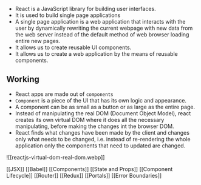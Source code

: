 - React is a JavaScript library for building user interfaces.
- It is used to build single page applications
 - A single page application is a web application that interacts with the user by dynamically rewriting the current webpage with new data from the web server instead of the default method of web browser loading entire new pages.
- It allows us to create reusable UI components.
- It allows us to create a web application by the means of reusable components.

## Working

- React apps are made out of `components`
- `Component` is a piece of the UI that has its own logic and appearance.
- A component can be as small as a button or as large as the entire page.
- Instead of manipulating the real DOM (Document Object Model), react creates its own virtual DOM where it does all the necessary manipulating, before making the changes int the browser DOM.
- React finds what changes have been made by the client and changes only what needs to be changed, i.e. instead of re-rendering the whole application only the components that need to updated are changed.


![[reactjs-virtual-dom-real-dom.webp]]


[[JSX]]
[[Babel]]
[[Components]]
[[State and Props]]
[[Component Lifecycle]]
[[Router]]
[[Redux]]
[[Portals]]
[[Error Boundaries]]

